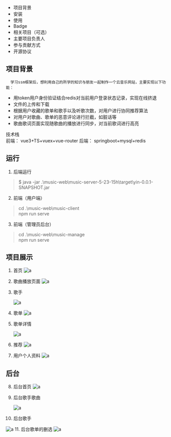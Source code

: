 - 项目背景
- 安装
- 使用
- Badge
- 相关项目（可选）
- 主要项目负责人
- 参与贡献方式
- 开源协议

## 项目背景
      学习ssm框架后，想利用自己的所学的知识与朋友一起制作一个云音乐网站，主要实现以下功能：  

- 用token用户身份验证结合redis对当前用户登录状态记录，实现在线挤退
- 文件的上传和下载
- 根据用户收藏的歌单和歌手以及听歌次数，对用户进行协同推荐算法
- 对用户对歌曲、歌单的恶意评论进行拦截，如脏话等
- 歌曲歌词页面实现随歌曲的播放进行同步，对当前歌词进行高亮

技术栈  
前端：
vue3+TS+vuex+vue-router
后端：
springboot+mysql+redis
## 运行
1. 后端运行  
> $ java -jar .\music-web\music-server-5-23-15h\target\yin-0.0.1-SNAPSHOT.jar
2. 前端（用户端）
>  cd .\music-web\music-client\
>  npm run serve
3. 前端（管理员后台）
>  cd .\music-web\music-manage\
>  npm run serve


## 项目展示
1. 首页
      ![a](img/首页.png)
2. 歌曲播放页面
   ![a](img/歌曲播放页面.png)
3. 歌手

   ![a](img/歌手.png)
4. 歌单
   ![a](img/歌单.png)

5. 歌单详情

   ![a](img/%E6%AD%8C%E5%8D%95%E8%AF%A6%E6%83%85.png)
6. 推荐
   ![a](img/推荐.png)
7. 用户个人资料
   ![a](img/用户个人资料.png)

## 后台

8. 后台首页
   ![a](img/后台首页.png)
9. 后台歌手歌曲

   ![a](img/后台歌手歌曲.png)
10. 后台歌手

   ![a](img/后台歌手.png)
   11. 后台歌单的删选
   ![a](img/后台歌单的删选.png)

